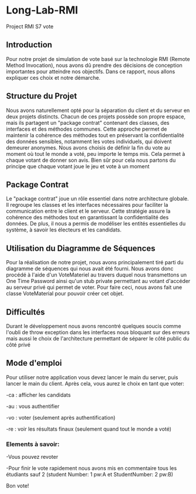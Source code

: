 # Long-Lab-RMI
Project RMI S7 vote


## Introduction
Pour notre projet de simulation de vote basé sur la technologie RMI (Remote Method Invocation), nous avons dû prendre des décisions de conception importantes pour atteindre nos objectifs. Dans ce rapport, nous allons expliquer ces choix et notre démarche.

## Structure du Projet
Nous avons naturellement opté pour la séparation du client et du serveur en deux projets distincts. Chacun de ces projets possède son propre espace, mais ils partagent un "package contrat" contenant des classes, des interfaces et des méthodes communes. Cette approche permet de maintenir la cohérence des méthodes tout en préservant la confidentialité des données sensibles, notamment les votes individuels, qui doivent demeurer anonymes. Nous avons choisis de définir la fin du vote au moment où tout le monde a voté, peu importe le temps mis. Cela permet à chaque votant de donner son avis. Bien sûr pour cela nous partons du principe que chaque votant joue le jeu et vote à un moment

## Package Contrat
Le "package contrat" joue un rôle essentiel dans notre architecture globale. Il regroupe les classes et les interfaces nécessaires pour faciliter la communication entre le client et le serveur. Cette stratégie assure la cohérence des méthodes tout en garantissant la confidentialité des données. De plus, il nous a permis de modéliser les entités essentielles du système, à savoir les électeurs et les candidats.

## Utilisation du Diagramme de Séquences
Pour la réalisation de notre projet, nous avons principalement tiré parti du diagramme de séquences qui nous avait été fourni. Nous avons donc procédé à l'aide d'un VoteMateriel au travers duquel nous transmettons un One Time Password ainsi qu'un stub private permettant au votant d'accéder au serveur privé qui permet de voter. Pour faire ceci, nous avons fait une classe VoteMaterial pour pouvoir créer cet objet.

## Difficultés
Durant le développement nous avons rencontré quelques soucis comme l'oubli de throw exception dans les interfaces nous bloquant sur des erreurs mais aussi le choix de l'architecture permettant de séparer le côté public du côté privé

## Mode d'emploi
Pour utiliser notre application vous devez lancer le main du server, puis lancer le main du client.
Après cela, vous aurez le choix en tant que voter:

-ca : afficher les candidats

-au : vous authentifier

-vo : voter (seulement après authentification)

-re : voir les résultats finaux (seulement quand tout le monde a voté)


### Elements à savoir:

-Vous pouvez revoter

-Pour finir le vote rapidement nous avons mis en commentaire tous les étudiants sauf 2 (student Number: 1 pw:A et StudentNumber: 2 pw:B)


Bon vote!
